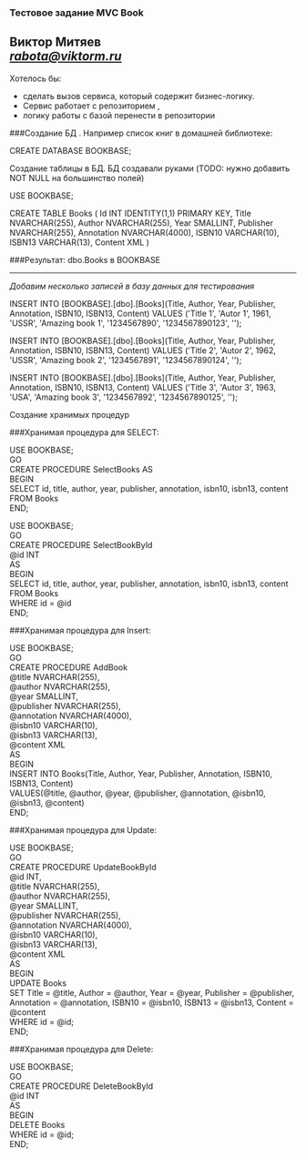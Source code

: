 ﻿### Тестовое задание MVC Book
**Виктор Митяев** 
<br>
*rabota@viktorm.ru*
---
Хотелось бы:
- сделать вызов сервиса, который содержит бизнес-логику. 
- Сервис работает с репозиторием ,
- логику работы с базой перенести в репозитории

###Cоздание БД . Например список книг в домашней библиотеке:

CREATE DATABASE BOOKBASE;

Создание таблицы в БД. БД создавали руками (TODO: нужно добавить NOT NULL на большинство полей)

USE BOOKBASE;

CREATE TABLE Books (
Id INT IDENTITY(1,1) PRIMARY KEY,
Title NVARCHAR(255),
Author NVARCHAR(255),
Year SMALLINT,
Publisher NVARCHAR(255),
Annotation NVARCHAR(4000),
ISBN10 VARCHAR(10),
ISBN13 VARCHAR(13),
Content XML
)

###Результат:
dbo.Books в BOOKBASE

---

*Добавим несколько записей в базу данных для тестирования*

INSERT INTO [BOOKBASE].[dbo].[Books](Title, Author, Year, Publisher, Annotation, ISBN10, ISBN13, Content)
VALUES ('Title 1', 'Autor 1', 1961, 'USSR', 'Amazing book 1', '1234567890', '1234567890123', '<content></content>');

INSERT INTO [BOOKBASE].[dbo].[Books](Title, Author, Year, Publisher, Annotation, ISBN10, ISBN13, Content)
VALUES ('Title 2', 'Autor 2', 1962, 'USSR', 'Amazing book 2', '1234567891', '1234567890124', '<content></content>');

INSERT INTO [BOOKBASE].[dbo].[Books](Title, Author, Year, Publisher, Annotation, ISBN10, ISBN13, Content)
VALUES ('Title 3', 'Autor 3', 1963, 'USA', 'Amazing book 3', '1234567892', '1234567890125', '<content></content>');



Создание хранимых процедур

###Хранимая процедура для SELECT:

USE BOOKBASE;<br>
GO<br>
CREATE PROCEDURE SelectBooks AS<br>
BEGIN<br>
SELECT id, title, author, year, publisher, annotation, isbn10, isbn13, content
FROM Books<br>
END;<br>



USE BOOKBASE;<br>
GO<br>
CREATE PROCEDURE SelectBookById<br>
@id INT<br>
AS<br>
BEGIN<br>
SELECT id, title, author, year, publisher, annotation, isbn10, isbn13, content
FROM Books<br>
WHERE id = @id<br>
END;<br>


###Хранимая процедура для Insert:

USE BOOKBASE;<br>
GO<br>
CREATE PROCEDURE AddBook<br>
@title NVARCHAR(255),<br>
@author NVARCHAR(255),<br>
@year SMALLINT,<br>
@publisher NVARCHAR(255),<br>
@annotation NVARCHAR(4000),<br>
@isbn10 VARCHAR(10),<br>
@isbn13 VARCHAR(13),<br>
@content XML<br>
AS<br>
BEGIN<br>
INSERT INTO Books(Title, Author, Year, Publisher, Annotation, ISBN10, ISBN13, Content)<br>
VALUES(@title, @author, @year, @publisher, @annotation, @isbn10, @isbn13, @content)<br>
END;<br>


###Хранимая процедура для Update:

USE BOOKBASE;<br>
GO<br>
CREATE PROCEDURE UpdateBookById<br>
@id INT,<br>
@title NVARCHAR(255),<br>
@author NVARCHAR(255),<br>
@year SMALLINT,<br>
@publisher NVARCHAR(255),<br>
@annotation NVARCHAR(4000),<br>
@isbn10 VARCHAR(10),<br>
@isbn13 VARCHAR(13),<br>
@content XML<br>
AS<br>
BEGIN<br>
UPDATE Books<br>
SET Title = @title, Author = @author, Year = @year, Publisher = @publisher, Annotation = @annotation, ISBN10 = @isbn10, ISBN13 = @isbn13, Content = @content<br>
WHERE id = @id;<br>
END;<br>


###Хранимая процедура для Delete:

USE BOOKBASE;<br>
GO<br>
CREATE PROCEDURE DeleteBookById<br>
@id INT<br>
AS<br>
BEGIN<br>
DELETE Books<br>
WHERE id = @id;<br>
END;<br>
